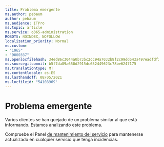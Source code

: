```yaml
---
title: Problema emergente
ms.author: pebaum
author: pebaum
ms.audience: ITPro
ms.topic: article
ms.service: o365-administration
ROBOTS: NOINDEX, NOFOLLOW
localization_priority: Normal
ms.custom:
- "1965"
- "9000337"
ms.openlocfilehash: 34ed86c3044a0b73bc2cc94a7032b8f2c99dd643a497eadfdf3b26172c1200df
ms.sourcegitcommit: b5f7da89a650d2915dc652449623c78be6247175
ms.translationtype: MT
ms.contentlocale: es-ES
ms.lasthandoff: 08/05/2021
ms.locfileid: "54108969"
---
```

# <a name="emerging-issue"></a>Problema emergente

Varios clientes se han quejado de un problema similar al que está informando. Estamos analizando este problema.

Compruebe el Panel [de mantenimiento del servicio](https://admin.microsoft.com/adminportal/home#/servicehealth) para mantenerse actualizado en cualquier servicio que tenga incidencias.